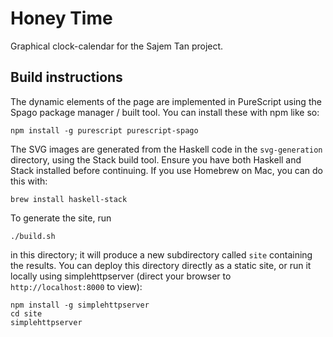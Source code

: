 # Honey Time
Graphical clock-calendar for the Sajem Tan project.

## Build instructions
The dynamic elements of the page are implemented in PureScript using the Spago
package manager / built tool. You can install these with npm like so:
```
npm install -g purescript purescript-spago
```

The SVG images are generated from the Haskell code in the `svg-generation`
directory, using the Stack build tool. Ensure you have both Haskell and Stack
installed before continuing. If you use Homebrew on Mac, you can do this with:
```
brew install haskell-stack
```

To generate the site, run
```
./build.sh
```
in this directory; it will produce a new subdirectory called `site` containing
the results. You can deploy this directory directly as a static site, or run it
locally using simplehttpserver (direct your browser to `http://localhost:8000`
to view):
```
npm install -g simplehttpserver
cd site
simplehttpserver
```
